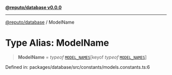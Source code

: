 [**@reputo/database v0.0.0**](../README.md)

***

[@reputo/database](../globals.md) / ModelName

# Type Alias: ModelName

> **ModelName** = *typeof* [`MODEL_NAMES`](../variables/MODEL_NAMES.md)\[keyof *typeof* [`MODEL_NAMES`](../variables/MODEL_NAMES.md)\]

Defined in: packages/database/src/constants/models.constants.ts:6
